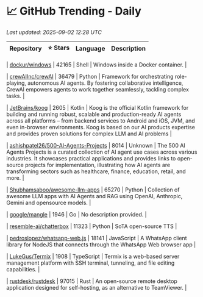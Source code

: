 # 📈 GitHub Trending - Daily

_Last updated: 2025-09-02 12:28 UTC_

| Repository | ⭐ Stars | Language | Description |
|------------|--------:|----------|-------------|

| [dockur/windows](https://github.com/dockur/windows) | 42165 | Shell | Windows inside a Docker container. |

| [crewAIInc/crewAI](https://github.com/crewAIInc/crewAI) | 36479 | Python | Framework for orchestrating role-playing, autonomous AI agents. By fostering collaborative intelligence, CrewAI empowers agents to work together seamlessly, tackling complex tasks. |

| [JetBrains/koog](https://github.com/JetBrains/koog) | 2605 | Kotlin | Koog is the official Kotlin framework for building and running robust, scalable and production-ready AI agents across all platforms – from backend services to Android and iOS, JVM, and even in-browser environments. Koog is based on our AI products expertise and provides proven solutions for complex LLM and AI problems |

| [ashishpatel26/500-AI-Agents-Projects](https://github.com/ashishpatel26/500-AI-Agents-Projects) | 8014 | Unknown | The 500 AI Agents Projects is a curated collection of AI agent use cases across various industries. It showcases practical applications and provides links to open-source projects for implementation, illustrating how AI agents are transforming sectors such as healthcare, finance, education, retail, and more. |

| [Shubhamsaboo/awesome-llm-apps](https://github.com/Shubhamsaboo/awesome-llm-apps) | 65270 | Python | Collection of awesome LLM apps with AI Agents and RAG using OpenAI, Anthropic, Gemini and opensource models. |

| [google/mangle](https://github.com/google/mangle) | 1946 | Go | No description provided. |

| [resemble-ai/chatterbox](https://github.com/resemble-ai/chatterbox) | 11323 | Python | SoTA open-source TTS |

| [pedroslopez/whatsapp-web.js](https://github.com/pedroslopez/whatsapp-web.js) | 18141 | JavaScript | A WhatsApp client library for NodeJS that connects through the WhatsApp Web browser app |

| [LukeGus/Termix](https://github.com/LukeGus/Termix) | 1908 | TypeScript | Termix is a web-based server management platform with SSH terminal, tunneling, and file editing capabilities. |

| [rustdesk/rustdesk](https://github.com/rustdesk/rustdesk) | 97015 | Rust | An open-source remote desktop application designed for self-hosting, as an alternative to TeamViewer. |
